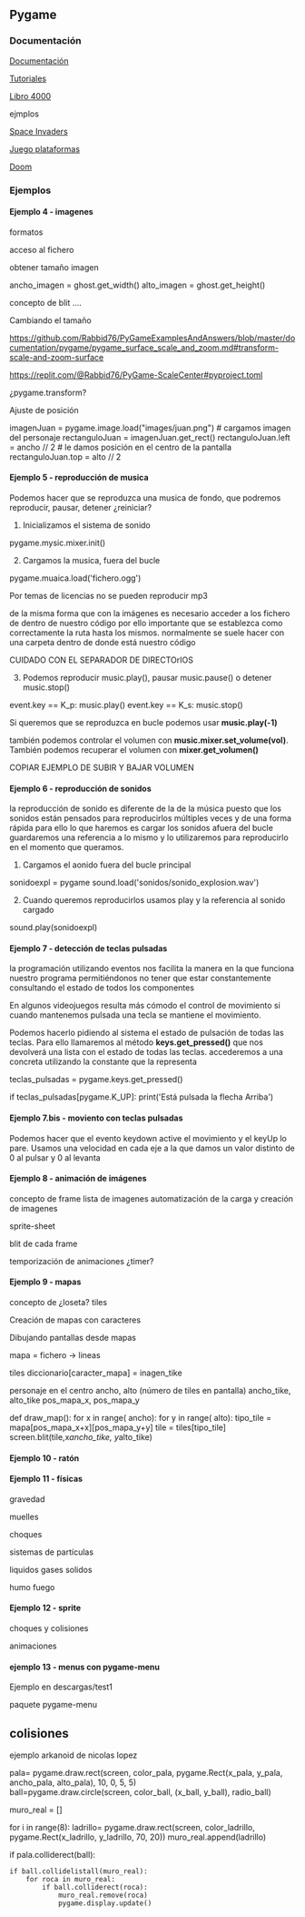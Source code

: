 ## Pygame

### Documentación

[Documentación](https://www.pygame.org/docs/)

[Tutoriales](https://www.pygame.org/docs/#tutorials)

[Libro 4000]()

ejmplos

[Space Invaders](https://www.youtube.com/watch?v=Q-__8Xw9KTM)

[Juego plataformas](https://www.youtube.com/watch?v=B6DrRN5z_uU)

[Doom](https://github.com/StanislavPetrovV/DOOM-style-Game)

### Ejemplos


#### Ejemplo 4 - imagenes


formatos

acceso al fichero

obtener tamaño imagen

ancho_imagen = ghost.get_width()
alto_imagen = ghost.get_height()

concepto de blit
....

Cambiando el tamaño

https://github.com/Rabbid76/PyGameExamplesAndAnswers/blob/master/documentation/pygame/pygame_surface_scale_and_zoom.md#transform-scale-and-zoom-surface

https://replit.com/@Rabbid76/PyGame-ScaleCenter#pyproject.toml

¿pygame.transform?


Ajuste de posición

imagenJuan = pygame.image.load("images/juan.png")   # cargamos imagen del personaje
rectanguloJuan = imagenJuan.get_rect()
rectanguloJuan.left = ancho // 2   # le damos posición en el centro de la pantalla
rectanguloJuan.top = alto // 2

#### Ejemplo 5 - reproducción de musica

Podemos hacer que se reproduzca una musica de fondo, que podremos reproducir, pausar, detener ¿reiniciar?

1. Inicializamos el sistema de sonido

pygame.mysic.mixer.init()

2. Cargamos la musica, fuera del bucle 

pygame.muaica.load('fichero.ogg')

Por temas de licencias no se pueden reproducir mp3

de la misma forma que con la imágenes es necesario acceder a los fichero de dentro de nuestro código por ello importante que se establezca como correctamente la ruta hasta los mismos. normalmente se suele hacer con una carpeta dentro de donde está nuestro código

CUIDADO CON EL SEPARADOR DE DIRECTOrIOS

3. Podemos reproducir music.play(), pausar music.pause() o detener music.stop()

event.key == K_p:
   music.play()
event.key == K_s:
   music.stop()

Si queremos que se reproduzca en bucle podemos usar **music.play(-1)** 


también podemos controlar el volumen con **music.mixer.set_volume(vol)**. También podemos recuperar el volumen con **mixer.get_volumen()**

COPIAR EJEMPLO DE SUBIR Y BAJAR VOLUMEN 

#### Ejemplo 6 - reproducción de sonidos

la reproducción de sonido es diferente de la de la música puesto que los sonidos están pensados para reproducirlos múltiples veces y de una forma rápida para ello lo que haremos es cargar los sonidos afuera del bucle guardaremos una referencia a lo mismo y lo utilizaremos para reproducirlo en el momento que queramos.

1. Cargamos el aonido fuera del bucle principal

sonidoexpl = pygame sound.load('sonidos/sonido_explosion.wav')


2. Cuando queremos reproducirlos usamos play y la referencia al sonido cargado


sound.play(sonidoexpl)


#### Ejemplo 7 - detección de teclas pulsadas

la programación utilizando eventos nos facilita la manera en la que funciona nuestro programa permitiéndonos no tener que estar constantemente consultando el estado de todos los componentes

En algunos videojuegos resulta más cómodo el control de movimiento si cuando mantenemos pulsada una tecla se mantiene el movimiento.

Podemos hacerlo pidiendo al sistema el estado de pulsación de todas las teclas. Para ello llamaremos al método **keys.get_pressed()** que nos devolverá una lista con el estado de todas las teclas. accederemos a una concreta utilizando la constante que la representa

teclas_pulsadas = pygame.keys.get_pressed()

if teclas_pulsadas[pygame.K_UP]:
    print('Está pulsada la flecha Arriba')

#### Ejemplo 7.bis - moviento con teclas pulsadas

Podemos hacer que el evento keydown active el movimiento y el keyUp lo pare. Usamos una velocidad en cada eje a la que damos un valor distinto de 0 al pulsar y 0 al levanta

#### Ejemplo 8 - animación de imágenes

concepto de frame 
lista de imagenes
automatización de la carga y creación de imagenes

sprite-sheet

blit de cada frame

temporización de animaciones ¿timer?


#### Ejemplo 9 - mapas

concepto de ¿loseta? tiles

Creación de mapas con caracteres

Dibujando pantallas desde mapas


mapa = fichero -> lineas

tiles diccionario[caracter_mapa] = inagen_tike

personaje en el centro
ancho, alto (número de tiles en pantalla)
ancho_tike, alto_tike
pos_mapa_x, pos_mapa_y

def draw_map():
for x in range( ancho):
    for y in range( alto):
       tipo_tile = mapa[pos_mapa_x+x][pos_mapa_y+y]
       tile = tiles[tipo_tile]
       screen.blit(tile,x*ancho_tike, y*alto_tike)
       
#### Ejemplo 10 - ratón 

#### Ejemplo 11 - físicas


gravedad

muelles

choques

sistemas de partículas

liquidos
gases
solidos

humo
fuego

#### Ejemplo 12 - sprite

choques y colisiones

animaciones

#### ejemplo 13 - menus con pygame-menu

Ejemplo en  descargas/test1

paquete pygame-menu

## colisiones

ejemplo arkanoid de nicolas lopez

pala= pygame.draw.rect(screen, color_pala, pygame.Rect(x_pala, y_pala, ancho_pala, alto_pala),  10, 0, 5, 5)  
ball=pygame.draw.circle(screen, color_ball, (x_ball, y_ball), radio_ball)
   

muro_real = []

for i in range(8):
   ladrillo= pygame.draw.rect(screen, color_ladrillo, pygame.Rect(x_ladrillo, y_ladrillo, 70, 20))
   muro_real.append(ladrillo)

if  pala.colliderect(ball):


    if ball.collidelistall(muro_real):
        for roca in muro_real:
            if ball.colliderect(roca):
                muro_real.remove(roca)
                pygame.display.update()